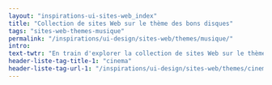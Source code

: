 ```yaml
---
layout: "inspirations-ui-sites-web_index"
title: "Collection de sites Web sur le thème des bons disques"
tags: "sites-web-themes-musique"
permalink: "/inspirations/ui-design/sites-web/themes/musique/"
intro:
text-twtr: "En train d'explorer la collection de sites Web sur le thème des bons disques du @MagDuWebdesign"
header-liste-tag-title-1: "cinema"
header-liste-tag-url-1: "/inspirations/ui-design/sites-web/themes/cinema/"
---
```

